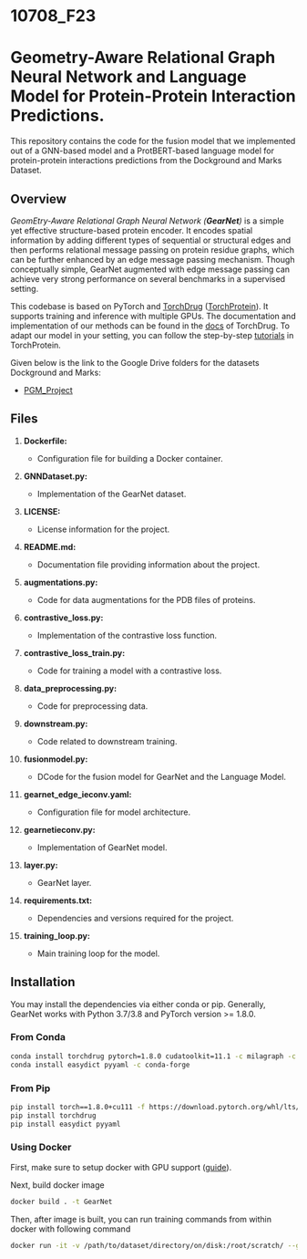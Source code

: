 # 10708_F23
# Geometry-Aware Relational Graph Neural Network  and Language Model for Protein-Protein Interaction Predictions. 

This repository contains the code for the fusion model that we implemented out of a GNN-based model and a ProtBERT-based language model for protein-protein interactions predictions from the Dockground and Marks Dataset.

## Overview

*GeomEtry-Aware Relational Graph Neural Network (**GearNet**)* is a simple yet effective structure-based protein encoder. 
It encodes spatial information by adding different types of sequential or structural edges and then performs relational message passing on protein residue graphs, which can be further enhanced by an edge message passing mechanism.
Though conceptually simple, GearNet augmented with edge message passing can achieve very strong performance on several benchmarks in a supervised setting.

This codebase is based on PyTorch and [TorchDrug] ([TorchProtein](https://torchprotein.ai)). 
It supports training and inference with multiple GPUs.
The documentation and implementation of our methods can be found in the [docs](https://torchdrug.ai/docs/) of TorchDrug.
To adapt our model in your setting, you can follow the step-by-step [tutorials](https://torchprotein.ai/tutorials) in TorchProtein.

[TorchDrug]: https://github.com/DeepGraphLearning/torchdrug

Given below is the link to the Google Drive folders for the datasets Dockground and Marks:

- [PGM_Project](https://drive.google.com/drive/folders/1hyxq0uGVqJnmXYsmbA0sJG01SXpG8Q0i?usp=drive_link)

## Files

1. **Dockerfile:**
   - Configuration file for building a Docker container.

2. **GNNDataset.py:**
   - Implementation of the GearNet dataset.

3. **LICENSE:**
   - License information for the project.

4. **README.md:**
   - Documentation file providing information about the project.

5. **augmentations.py:**
   - Code for data augmentations for the PDB files of proteins.

6. **contrastive_loss.py:**
   - Implementation of the contrastive loss function.

7. **contrastive_loss_train.py:**
   - Code for training a model with a contrastive loss.

8. **data_preprocessing.py:**
   - Code for preprocessing data.

9. **downstream.py:**
   - Code related to downstream training.

10. **fusionmodel.py:**
    - DCode for the fusion model for GearNet and the Language Model.

11. **gearnet_edge_ieconv.yaml:**
    - Configuration file for model architecture.

12. **gearnetieconv.py:**
    - Implementation of GearNet model.

13. **layer.py:**
    - GearNet layer.

14. **requirements.txt:**
    - Dependencies and versions required for the project.

15. **training_loop.py:**
    - Main training loop for the model.

## Installation

You may install the dependencies via either conda or pip. Generally, GearNet works
with Python 3.7/3.8 and PyTorch version >= 1.8.0.

### From Conda

```bash
conda install torchdrug pytorch=1.8.0 cudatoolkit=11.1 -c milagraph -c pytorch-lts -c pyg -c conda-forge
conda install easydict pyyaml -c conda-forge
```

### From Pip

```bash
pip install torch==1.8.0+cu111 -f https://download.pytorch.org/whl/lts/1.8/torch_lts.html
pip install torchdrug
pip install easydict pyyaml
```

### Using Docker

First, make sure to setup docker with GPU support ([guide](https://docs.nvidia.com/datacenter/cloud-native/container-toolkit/install-guide.html)).

Next, build docker image

```bash
docker build . -t GearNet
```

Then, after image is built, you can run training commands from within docker with following command

```bash
docker run -it -v /path/to/dataset/directory/on/disk:/root/scratch/ --gpus all GearNet bash
```

